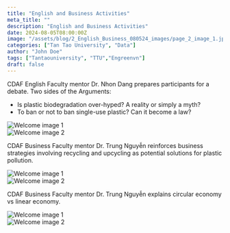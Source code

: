 ```yaml
---
title: "English and Business Activities"
meta_title: ""
description: "English and Business Activities"
date: 2024-08-05T08:00:00Z
image: "/assets/blog/2_English_Business_080524_images/page_2_image_1.jpeg"
categories: ["Tan Tao University", "Data"]
author: "John Doe"
tags: ["Tantaouniversity", "TTU","Engreenvn"]
draft: false
---
```


CDAF English Faculty mentor Dr. Nhon Dang prepares participants for a debate.
Two sides of the Arguments:
- Is plastic biodegradation over-hyped? A reality or simply a myth?
- To ban or not to ban single-use plastic? Can it become a law?

<div class="grid-container">
    <div class="grid-item">
        <img src="/assets/blog/2_English_Business_080524_images/page_2_image_1.jpeg" alt="Welcome image 1"/>
    </div>
    <div class="grid-item">
        <img src="/assets/blog/2_English_Business_080524_images/page_2_image_2.jpeg" alt="Welcome image 2"/>
    </div>
</div>

CDAF Business Faculty mentor Dr. Trung Nguyễn reinforces business strategies involving recycling and upcycling as potential solutions for plastic pollution.

<div class="grid-container">
    <div class="grid-item">
        <img src="/assets/blog/2_English_Business_080524_images/page_3_image_1.jpeg" alt="Welcome image 1"/>
    </div>
    <div class="grid-item">
        <img src="/assets/blog/2_English_Business_080524_images/page_3_image_2.png" alt="Welcome image 2"/>
    </div>
</div>

CDAF Business Faculty mentor Dr. Trung Nguyễn explains circular economy vs linear economy.

<div class="grid-container">
    <div class="grid-item">
        <img src="/assets/blog/2_English_Business_080524_images/page_4_image_1.jpeg" alt="Welcome image 1"/>
    </div>
    <div class="grid-item">
        <img src="/assets/blog/2_English_Business_080524_images/page_4_image_2.jpeg" alt="Welcome image 2"/>
    </div>
</div>